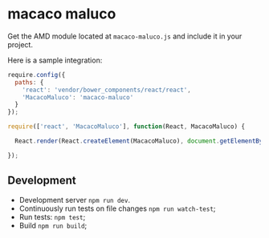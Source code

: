 # macaco maluco

Get the AMD module located at `macaco-maluco.js` and include it in your project.

Here is a sample integration:

```js
require.config({
  paths: {
    'react': 'vendor/bower_components/react/react',
    'MacacoMaluco': 'macaco-maluco'
  }
});

require(['react', 'MacacoMaluco'], function(React, MacacoMaluco) {

  React.render(React.createElement(MacacoMaluco), document.getElementById('widget-container'));

});
```

## Development

* Development server `npm run dev`.
* Continuously run tests on file changes `npm run watch-test`;
* Run tests: `npm test`;
* Build `npm run build`;
